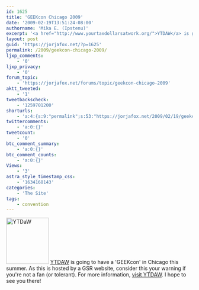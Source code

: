 ```yaml
---
id: 1625
title: 'GEEKcon Chicago 2009'
date: '2009-02-19T13:51:24-08:00'
authorname: 'Mika E. (Ipstenu)'
excerpt: '<a href="http://www.yourtaxdollarsatwork.org/">YTDAW</a> is going to have a ''GEEKcon'' in Chicago this summer. As this is hosted by a GSR website, consider this your warning if you''re not a fan (or tolerant).  For more information, <a href="http://www.yourtaxdollarsatwork.org/forums/index.php?showforum=143">visit YTDAW</a>.  I hope to see you there!'
layout: post
guid: 'https://jorjafox.net/?p=1625'
permalink: /2009/geekcon-chicago-2009/
ljxp_comments:
    - '0'
ljxp_privacy:
    - '0'
forum_topic:
    - 'https://jorjafox.net/forums/topic/geekcon-chicago-2009'
aktt_tweeted:
    - '1'
tweetbackscheck:
    - '1259701200'
shorturls:
    - 'a:4:{s:9:"permalink";s:53:"https://jorjafox.net/2009/02/19/geekcon-chicago-2009/";s:7:"tinyurl";s:25:"http://tinyurl.com/d5qh4b";s:4:"isgd";s:18:"http://is.gd/53IgH";s:5:"bitly";s:20:"http://bit.ly/8HOF3F";}'
twittercomments:
    - 'a:0:{}'
tweetcount:
    - '0'
btc_comment_summary:
    - 'a:0:{}'
btc_comment_counts:
    - 'a:0:{}'
Views:
    - '3'
astra_style_timestamp_css:
    - '1634168143'
categories:
    - 'The Site'
tags:
    - convention
---
```


<a href="http://www.yourtaxdollarsatwork.org/forums/"><img src="//static.jorjafox.net/wordpress/2009/02/ytdaw-115x125.jpg" alt="YTDaW" title="YTDaW" width="115" height="125" class="alignleft size-thumbnail wp-image-1626" /></a> <a href="http://www.yourtaxdollarsatwork.org/">YTDAW</a> is going to have a 'GEEKcon' in Chicago this summer. As this is hosted by a GSR website, consider this your warning if you're not a fan (or tolerant).  For more information, <a href="http://www.yourtaxdollarsatwork.org/forums/index.php?showforum=143">visit YTDAW</a>.  I hope to see you there!
